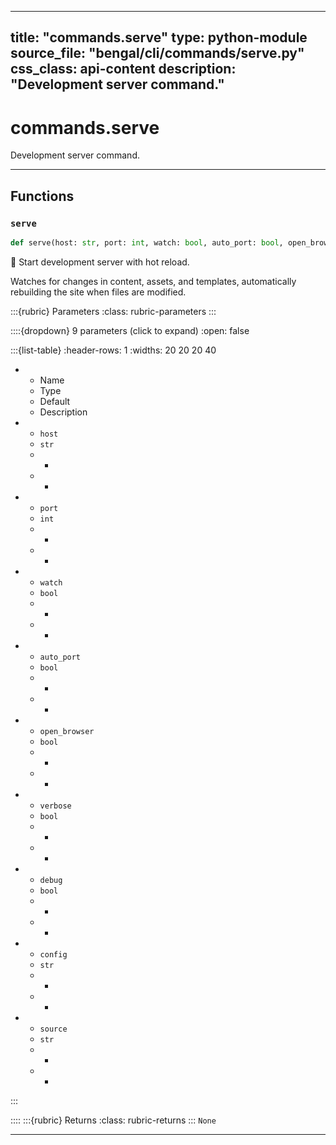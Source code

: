 
---
title: "commands.serve"
type: python-module
source_file: "bengal/cli/commands/serve.py"
css_class: api-content
description: "Development server command."
---

# commands.serve

Development server command.

---


## Functions

### `serve`
```python
def serve(host: str, port: int, watch: bool, auto_port: bool, open_browser: bool, verbose: bool, debug: bool, config: str, source: str) -> None
```

🚀 Start development server with hot reload.

Watches for changes in content, assets, and templates,
automatically rebuilding the site when files are modified.



:::{rubric} Parameters
:class: rubric-parameters
:::

::::{dropdown} 9 parameters (click to expand)
:open: false

:::{list-table}
:header-rows: 1
:widths: 20 20 20 40

* - Name
  - Type
  - Default
  - Description
* - `host`
  - `str`
  - -
  - -
* - `port`
  - `int`
  - -
  - -
* - `watch`
  - `bool`
  - -
  - -
* - `auto_port`
  - `bool`
  - -
  - -
* - `open_browser`
  - `bool`
  - -
  - -
* - `verbose`
  - `bool`
  - -
  - -
* - `debug`
  - `bool`
  - -
  - -
* - `config`
  - `str`
  - -
  - -
* - `source`
  - `str`
  - -
  - -
:::

::::
:::{rubric} Returns
:class: rubric-returns
:::
`None`




---
